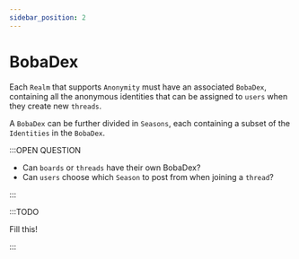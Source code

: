 ```yaml
---
sidebar_position: 2
---
```


# BobaDex

Each `Realm` that supports `Anonymity` must have an associated `BobaDex`, containing all the anonymous
identities that can be assigned to `users` when they create new `threads`.

A `BobaDex` can be further divided in `Seasons`, each containing a subset of the `Identities` in the `BobaDex`.

:::OPEN QUESTION

- Can `boards` or `threads` have their own BobaDex?
- Can `users` choose which `Season` to post from when joining a `thread`?

:::

:::TODO

Fill this!

:::
